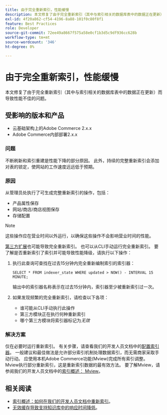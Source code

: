 ```yaml
---
title: 由于完全重新索引，性能缓慢
description: 本文修复了由于完全重新索引（其中与索引相关的数据库表中的数据正在更新）而导致性能不佳的问题。
exl-id: 4f20a862-cf54-4196-8a88-101f0c80f8f1
feature: Best Practices
role: Developer
source-git-commit: 72ee49a8667f575a58e0cf1b3d5c9df936cc628b
workflow-type: tm+mt
source-wordcount: '346'
ht-degree: 0%

---
```


# 由于完全重新索引，性能缓慢

本文修复了由于完全重新索引（其中与索引相关的数据库表中的数据正在更新）而导致性能不佳的问题。

## 受影响的版本和产品

* 云基础架构上的Adobe Commerce 2.x.x
* Adobe Commerce内部部署2.x.x

### 问题

不断刷新和索引重建是性能下降的部分原因。 此外，持续的完整重新索引会添加对表的锁定，使网站的工作速度远远低于预期。

### 原因

从管理员处执行了可生成完整重新索引的操作，包括：

* 产品属性保存
* 网站/商店/商店视图保存
* 存储配置

>[!NOTE]
>
>这些操作应在营业时间以外运行，以确保这些操作不会影响营业时间的性能。

[第三方扩展](https://support.magento.com/hc/en-us/articles/360042361152-Best-Practices-for-using-third-party-extensions-in-Magento)也可能导致完全重新索引。 也可以从CLI手动运行完全重新索引。 要了解是否重新索引了索引并可能导致性能降级，请执行以下操作：

1. 执行此查询可查找在过去15分钟内完全重新编制索引的索引器：

   ```
   SELECT * FROM indexer_state WHERE updated > NOW() - INTERVAL 15 MINUTE;
   ```

   输出中的索引器名称表示在过去15分钟内，索引器至少被重新索引过一次。

1. 如果发现频繁的完全重新索引，请检查以下各项：
   * 谁可能从CLI手动执行此操作
   * 第三方模块正在执行何种重新索引
   * 哪个第三方模块将索引器标记为&#x200B;*无效*

### 解决方案

仅在必要时运行重新索引。 有关步骤，请查看我们的开发人员文档中的[配置索引器](https://experienceleague.adobe.com/en/docs/commerce-operations/configuration-guide/cli/manage-indexers#configure-indexers)。 一般建议和最佳做法是允许部分索引机制处理数据索引，而无需商家采取手动行动。 应使用本机Adobe Commerce功能(Mview)完成所有索引调整。 Mview执行部分重新索引，这是重新索引数据的最有效方法。 要了解Mview，请参阅我们的开发人员文档中的[索引概述： Mview](https://developer.adobe.com/commerce/php/development/components/indexing/#mview)。

## 相关阅读

* [索引概述：如何在我们的开发人员文档中重新索引](https://developer.adobe.com/commerce/php/development/components/indexing/#how-to-reindex)。
* [无效缓存导致支持知识库中的响应时间降低](/help/troubleshooting/miscellaneous/invalidated-cache-causes-response-time-degradation.md)。

